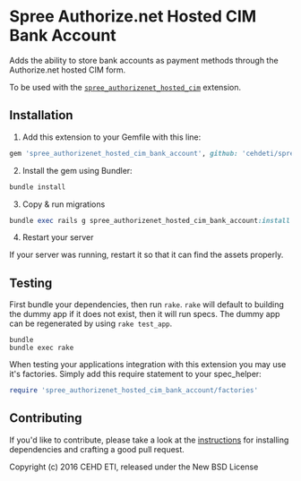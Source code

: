 Spree Authorize.net Hosted CIM Bank Account
===========================================

Adds the ability to store bank accounts as payment methods through the
Authorize.net hosted CIM form.

To be used with the
[`spree_authorizenet_hosted_cim`](https://github.com/cehdeti/spree_authorizenet_hosted_cim) extension.

## Installation

1. Add this extension to your Gemfile with this line:
  ```ruby
  gem 'spree_authorizenet_hosted_cim_bank_account', github: 'cehdeti/spree_authorizenet_hosted_cim_bank_account'
  ```

2. Install the gem using Bundler:
  ```ruby
  bundle install
  ```

3. Copy & run migrations
  ```ruby
  bundle exec rails g spree_authorizenet_hosted_cim_bank_account:install
  ```

4. Restart your server

  If your server was running, restart it so that it can find the assets properly.

## Testing

First bundle your dependencies, then run `rake`. `rake` will default to building the dummy app if it does not exist, then it will run specs. The dummy app can be regenerated by using `rake test_app`.

```shell
bundle
bundle exec rake
```

When testing your applications integration with this extension you may use it's factories.
Simply add this require statement to your spec_helper:

```ruby
require 'spree_authorizenet_hosted_cim_bank_account/factories'
```


## Contributing

If you'd like to contribute, please take a look at the
[instructions](CONTRIBUTING.md) for installing dependencies and crafting a good
pull request.

Copyright (c) 2016 CEHD ETI, released under the New BSD License
